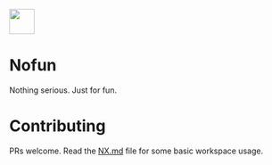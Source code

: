 <a alt="Nx logo" href="https://nofun.sebastiandg.com" target="_blank" rel="noreferrer"><img src="https://github.com/sebastiandg7/nofun/blob/main/apps/client/app/public/icon-512.png?raw=true" width="45"></a>

# Nofun

Nothing serious. Just for fun.

# Contributing

PRs welcome. Read the [NX.md](/NX.md) file for some basic workspace usage.
